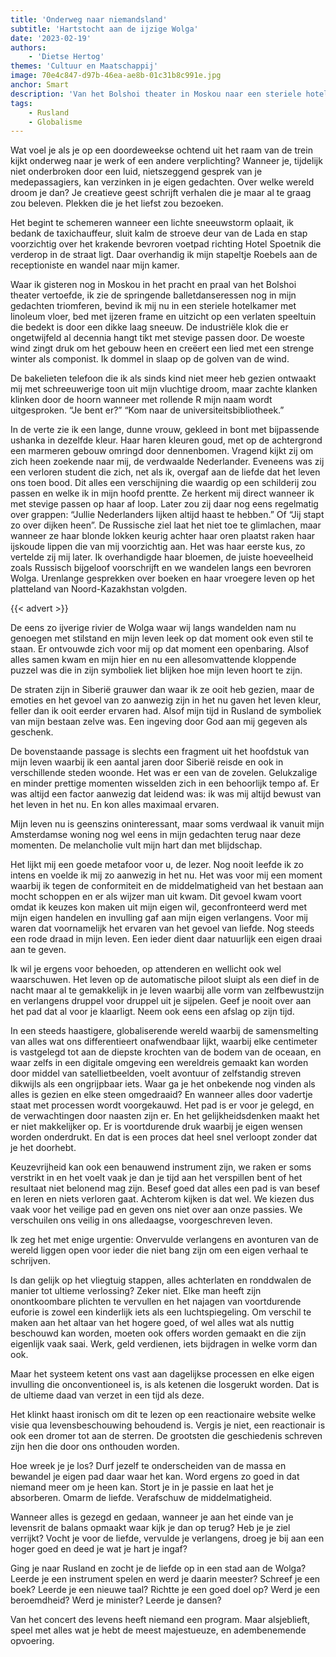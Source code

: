 ```yaml
---
title: 'Onderweg naar niemandsland'
subtitle: 'Hartstocht aan de ijzige Wolga'
date: '2023-02-19'
authors:
    - 'Dietse Hertog'
themes: 'Cultuur en Maatschappij'
image: 70e4c847-d97b-46ea-ae8b-01c31b8c991e.jpg
anchor: Smart
description: 'Van het Bolshoi theater in Moskou naar een steriele hotelkamer in Siberië: stap in de schoenen van de auteur en ontdek hoe hij het leven in het nu ontdekte tijdens zijn reis door Rusland.'
tags:
    - Rusland
    - Globalisme
---
```


Wat voel je als je op een doordeweekse ochtend uit het raam van de trein kijkt onderweg naar je werk of een andere verplichting? Wanneer je, tijdelijk niet onderbroken door een luid, nietszeggend gesprek van je medepassagiers, kan verzinken in je eigen gedachten. Over welke wereld droom je dan? Je creatieve geest schrijft verhalen die je maar al te graag zou beleven. Plekken die je het liefst zou bezoeken.

Het begint te schemeren wanneer een lichte sneeuwstorm oplaait, ik bedank de taxichauffeur, sluit kalm de stroeve deur van de Lada en stap voorzichtig over het krakende bevroren voetpad richting Hotel Spoetnik die verderop in de straat ligt. Daar overhandig ik mijn stapeltje Roebels aan de receptioniste en wandel naar mijn kamer. 

Waar ik gisteren nog in Moskou in het pracht en praal van het Bolshoi theater vertoefde, ik zie de springende balletdanseressen nog in mijn gedachten triomferen, bevind ik mij nu in een steriele hotelkamer met linoleum vloer, bed met ijzeren frame en uitzicht op een verlaten speeltuin die bedekt is door een dikke laag sneeuw. De industriële klok die er ongetwijfeld al decennia hangt tikt met stevige passen door. De woeste wind zingt druk om het gebouw heen en creëert een lied met een strenge winter als componist. Ik dommel in slaap op de golven van de wind.

De bakelieten telefoon die ik als sinds kind niet meer heb gezien ontwaakt mij met schreeuwerige toon uit mijn vluchtige droom, maar zachte klanken klinken door de hoorn wanneer met rollende R mijn naam wordt uitgesproken. “Je bent er?” “Kom naar de universiteitsbibliotheek.” 

In de verte zie ik een lange, dunne vrouw, gekleed in bont met bijpassende ushanka in dezelfde kleur. Haar haren kleuren goud, met op de achtergrond een marmeren gebouw omringd door dennenbomen. Vragend kijkt zij om zich heen zoekende naar mij, de verdwaalde Nederlander. Eveneens was zij een verloren student die zich, net als ik, overgaf aan de liefde dat het leven ons toen bood. Dit alles een verschijning die waardig op een schilderij zou passen en welke ik in mijn hoofd prentte. Ze herkent mij direct wanneer ik met stevige passen op haar af loop. Later zou zij daar nog eens regelmatig over grappen: “Jullie Nederlanders lijken altijd haast te hebben.” Of “Jij stapt zo over dijken heen”. De Russische ziel laat het niet toe te glimlachen, maar wanneer ze haar blonde lokken keurig achter haar oren plaatst raken haar ijskoude lippen die van mij voorzichtig aan. Het was haar eerste kus, zo vertelde zij mij later. Ik overhandigde haar bloemen, de juiste hoeveelheid zoals Russisch bijgeloof voorschrijft en we wandelen langs een bevroren Wolga. Urenlange gesprekken over boeken en haar vroegere leven op het platteland van Noord-Kazakhstan volgden.

{{< advert >}}

De eens zo ijverige rivier de Wolga waar wij langs wandelden nam nu genoegen met stilstand en mijn leven leek op dat moment ook even stil te staan. Er ontvouwde zich voor mij op dat moment een openbaring. Alsof alles samen kwam en mijn hier en nu een allesomvattende kloppende puzzel was die in zijn symboliek liet blijken hoe mijn leven hoort te zijn. 

De straten zijn in Siberië grauwer dan waar ik ze ooit heb gezien, maar de emoties en het gevoel van zo aanwezig zijn in het nu gaven het leven kleur, feller dan ik ooit eerder ervaren had. Alsof mijn tijd in Rusland de symboliek van mijn bestaan zelve was. Een ingeving door God aan mij gegeven als geschenk. 

De bovenstaande passage is slechts een fragment uit het hoofdstuk van mijn leven waarbij ik een aantal jaren door Siberië reisde en ook in verschillende steden woonde. Het was er een van de zovelen. Gelukzalige en minder prettige momenten wisselden zich in een behoorlijk tempo af. Er was altijd een factor aanwezig dat leidend was: ik was mij altijd bewust van het leven in het nu. En kon alles maximaal ervaren.

Mijn leven nu is geenszins oninteressant, maar soms verdwaal ik vanuit mijn Amsterdamse woning nog wel eens in mijn gedachten terug naar deze momenten. De melancholie vult mijn hart dan met blijdschap. 

Het lijkt mij een goede metafoor voor u, de lezer. Nog nooit leefde ik zo intens en voelde ik mij zo aanwezig in het nu. Het was voor mij een moment waarbij ik tegen de conformiteit en de middelmatigheid van het bestaan aan mocht schoppen en er als wijzer man uit kwam. Dit gevoel kwam voort omdat ik keuzes kon maken uit mijn eigen wil, geconfronteerd werd met mijn eigen handelen en invulling gaf aan mijn eigen verlangens. Voor mij waren dat voornamelijk het ervaren van het gevoel van liefde. Nog steeds een rode draad in mijn leven. Een ieder dient daar natuurlijk een eigen draai aan te geven.

Ik wil je ergens voor behoeden, op attenderen en wellicht ook wel waarschuwen. Het leven op de automatische piloot sluipt als een dief in de nacht maar al te gemakkelijk in je leven waarbij alle vorm van zelfbewustzijn en verlangens druppel voor druppel uit je sijpelen. Geef je nooit over aan het pad dat al voor je klaarligt. Neem ook eens een afslag op zijn tijd. 

In een steeds haastigere, globaliserende wereld waarbij de samensmelting van alles wat ons differentieert onafwendbaar lijkt, waarbij elke centimeter is vastgelegd tot aan de diepste krochten van de bodem van de oceaan, en waar zelfs in een digitale omgeving een wereldreis gemaakt kan worden door middel van satellietbeelden, voelt avontuur of zelfstandig streven dikwijls als een ongrijpbaar iets. Waar ga je het onbekende nog vinden als alles is gezien en elke steen omgedraaid? En wanneer alles door vadertje staat met processen wordt voorgekauwd. Het pad is er voor je gelegd, en de verwachtingen door naasten zijn er. En het gelijkheidsdenken maakt het er niet makkelijker op. Er is voortdurende druk waarbij je eigen wensen worden onderdrukt. En dat is een proces dat heel snel verloopt zonder dat je het doorhebt. 

Keuzevrijheid kan ook een benauwend instrument zijn, we raken er soms verstrikt in en het voelt vaak je dan je tijd aan het verspillen bent of het resultaat niet belonend mag zijn. Besef goed dat alles een pad is van besef en leren en niets verloren gaat. Achterom kijken is dat wel. We kiezen dus vaak voor het veilige pad en geven ons niet over aan onze passies. We verschuilen ons veilig in ons alledaagse, voorgeschreven leven.

Ik zeg het met enige urgentie: Onvervulde verlangens en avonturen van de wereld liggen open voor ieder die niet bang zijn om een eigen verhaal te schrijven. 

Is dan gelijk op het vliegtuig stappen, alles achterlaten en ronddwalen de manier tot ultieme verlossing? Zeker niet. Elke man heeft zijn onontkoombare plichten te vervullen en het najagen van voortdurende euforie is zowel een kinderlijk iets als een luchtspiegeling. Om verschil te maken aan het altaar van het hogere goed, of wel alles wat als nuttig beschouwd kan worden, moeten ook offers worden gemaakt en die zijn eigenlijk vaak saai. Werk, geld verdienen, iets bijdragen in welke vorm dan ook. 

Maar het systeem ketent ons vast aan dagelijkse processen en elke eigen invulling die onconventioneel is, is als ketenen die losgerukt worden. Dat is de ultieme daad van verzet in een tijd als deze.

Het klinkt haast ironisch om dit te lezen op een reactionaire website welke visie qua levensbeschouwing behoudend is. Vergis je niet, een reactionair is ook een dromer tot aan de sterren. De grootsten die geschiedenis schreven zijn hen die door ons onthouden worden. 

Hoe wreek je je los? Durf jezelf te onderscheiden van de massa en bewandel je eigen pad daar waar het kan. Word ergens zo goed in dat niemand meer om je heen kan. Stort je in je passie en laat het je absorberen. Omarm de liefde. Verafschuw de middelmatigheid. 

Wanneer alles is gezegd en gedaan, wanneer je aan het einde van je levensrit de balans opmaakt waar kijk je dan op terug? Heb je je ziel verrijkt? Vocht je voor de liefde, vervulde je verlangens, droeg je bij aan een hoger goed en deed je wat je hart je ingaf? 

Ging je naar Rusland en zocht je de liefde op in een stad aan de Wolga? Leerde je een instrument spelen en werd je daarin meester? Schreef je een boek?  Leerde je een nieuwe taal? Richtte je een goed doel op? Werd je een beroemdheid? Werd je minister? Leerde je dansen?

Van het concert des levens heeft niemand een program. Maar alsjeblieft, speel met alles wat je hebt de meest majestueuze, en adembenemende opvoering.
